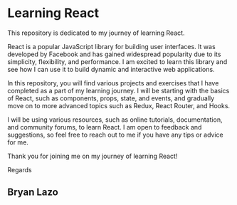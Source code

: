 # Learning React

This repository is dedicated to my journey of learning React. 

React is a popular JavaScript library for building user interfaces. It was developed by Facebook and has gained widespread popularity due to its simplicity, flexibility, and performance. I am excited to learn this library and see how I can use it to build dynamic and interactive web applications.

In this repository, you will find various projects and exercises that I have completed as a part of my learning journey. I will be starting with the basics of React, such as components, props, state, and events, and gradually move on to more advanced topics such as Redux, React Router, and Hooks.

I will be using various resources, such as online tutorials, documentation, and community forums, to learn React. I am open to feedback and suggestions, so feel free to reach out to me if you have any tips or advice for me.

Thank you for joining me on my journey of learning React!

Regards
## Bryan Lazo